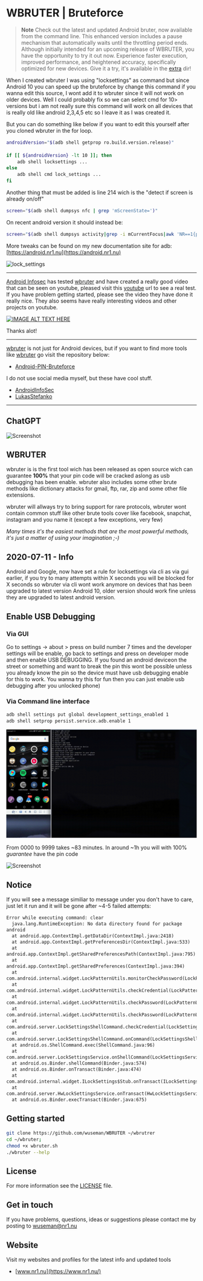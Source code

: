 # WBRUTER | Bruteforce

> **Note**
> Check out the latest and updated Android bruter, now available from the command line. This enhanced version includes a pause mechanism that automatically waits until the throttling period ends. Although initially intended for an upcoming release of WBRUTER, you have the opportunity to try it out now. Experience faster execution, improved performance, and heightened accuracy, specifically optimized for new devices. Give it a try, it's available in the [extra](https://github.com/wuseman/WBRUTER) dir!


When I created wbruter I was using "locksettings" as command but since Android 10 you can speed up the bruteforce by change this command if you wanna edit this source, I wont add it to wbruter since it will not work on older devices. Well I could probably fix so we can select cmd for 10> versions but  i am not really sure this command will work on all devices that is really old like android 2,3,4,5 etc so I leave it as I was created it. 

But you can do something like below if you want to edit this yourself after you cloned wbruter in the for loop.

```bash
androidVersion="$(adb shell getprop ro.build.version.release)"

if [[ ${androidVersion} -lt 10 ]]; then
    adb shell locksettings ...
else
    adb shell cmd lock_settings ...
fi
```

Another thing that must be added is line 214 wich is the "detect if screen is already on/off" 

```bash
screen="$(adb shell dumpsys nfc | grep 'mScreenState=')"
```

On recent android version it should instead be:

```bash
screen="$(adb shell dumpsys activity|grep -i mCurrentFocus|awk 'NR==1{print $3}'|cut -d'}' -f1)"
```

More tweaks can be found on my new documentation site for adb: [https://android.nr1.nu](https://android.nr1.nu)


![lock_settings](https://user-images.githubusercontent.com/26827453/222868132-2a56810c-14fd-479d-ba21-68f9520c4731.gif)

*** 

[Android Infosec](https://www.youtube.com/watch?v=x5Rt93jshC8) has tested [wbruter](https://github.com/wuseman/wbruter) and have created a really good video that can be seen on youtube, pleased visit this [youtube](https://www.youtube.com/watch?v=x5Rt93jshC8) url to see a real test. If you have problem getting started, please see the video they have done it really nice. They also seems have really interesting videos and other projects on youtube. 

[![IMAGE ALT TEXT HERE](https://i.imgur.com/zL1WSNv.png)](https://www.youtube.com/watch?v=x5Rt93jshC8)

Thanks alot!

*** 

[wbruter](https://github.com/wuseman/wbruter) is not just for Android devices, but if you want to find more tools like [wbruter](https://github.com/wuseman/wbruter) go visit the repository below:

* [Android-PIN-Bruteforce](https://github.com/urbanadventurer/Android-PIN-Bruteforce)

I do not use social media myself, but these have cool stuff.

* [AndroidInfoSec](https://www.facebook.com/AndroidInfoSec)
* [LukasStefanko](https://twitter.com/LukasStefanko)


*** 

## ChatGPT

![Screenshot](https://nr1.nu/archive/videos/wbruter_chatgpt.gif)

## WBRUTER

wbruter is is the first tool wich has been released as open source wich can guarantee **100%** that your pin code will be cracked aslong as usb debugging has been enable. wbruter also includes some other brute methods like dictionary attacks for gmail, ftp, rar, zip and some other file extensions. 

wbruter will allways try to bring support for rare protocols, wbruter wont contain common stuff like other brute tools cover like facebook, snapchat, instagram and you name it (except a few exceptions, very few)

_Many times it's the easiest methods that are the most powerful methods, it's just a matter of using your imagination ;-)_

## 2020-07-11 - Info

Android and Google, now have set a rule for locksettings via cli as via gui earlier, if you try to many attempts within X seconds you will be blocked for X seconds so wbruter via cli wont work anymore on devices that has been upgraded to latest version Android 10, older version should work fine unless they are upgraded to latest android version. 

## Enable USB Debugging

### Via GUI

Go to settings -> about > press on build number 7 times and the developer settings will be enable, go back to settings and press on developer mode and then enable USB DEBUGGING. If you found an android deviceon the street or something and want to break the pin this wont be possible unless you already know the pin so the device must have usb debugging enable for this to work. You wanna try this for fun then you can just enable usb debugging after you unlocked phone)

### Via Command line interface

```bash
adb shell settings put global development_settings_enabled 1
adb shell setprop persist.service.adb.enable 1
```
![Screenshot](https://raw.githubusercontent.com/1939149/wbruter/master/files/wbruter.gif)

From 0000 to 9999 takes ~83 minutes. In around ~1h you will with 100% _guarantee_ have the pin code

![Screenshot](https://nr1.nu/archive/wbruter/previews/wbruter-cli.gif)

## Notice

If you will see a message similiar to message under you don't have to care, just let it run and it will be gone after ~4-5 failed attempts: 

```
Error while executing command: clear
  java.lang.RuntimeException: No data directory found for package android
  at android.app.ContextImpl.getDataDir(ContextImpl.java:2418)
  at android.app.ContextImpl.getPreferencesDir(ContextImpl.java:533)
  at android.app.ContextImpl.getSharedPreferencesPath(ContextImpl.java:795)
  at android.app.ContextImpl.getSharedPreferences(ContextImpl.java:394)
  at com.android.internal.widget.LockPatternUtils.monitorCheckPassword(LockPatternUtils.java:1814)
  at com.android.internal.widget.LockPatternUtils.checkCredential(LockPatternUtils.java:398)
  at com.android.internal.widget.LockPatternUtils.checkPassword(LockPatternUtils.java:548)
  at com.android.internal.widget.LockPatternUtils.checkPassword(LockPatternUtils.java:509)
  at com.android.server.LockSettingsShellCommand.checkCredential(LockSettingsShellCommand.java:151)
  at com.android.server.LockSettingsShellCommand.onCommand(LockSettingsShellCommand.java:57)
  at android.os.ShellCommand.exec(ShellCommand.java:96)
  at com.android.server.LockSettingsService.onShellCommand(LockSettingsService.java:1945)
  at android.os.Binder.shellCommand(Binder.java:574)
  at android.os.Binder.onTransact(Binder.java:474)
  at com.android.internal.widget.ILockSettings$Stub.onTransact(ILockSettings.java:419)
  at com.android.server.HwLockSettingsService.onTransact(HwLockSettingsService.java:179)
  at android.os.Binder.execTransact(Binder.java:675)
```

## Getting started

```bash
git clone https://github.com/wuseman/WBRUTER ~/wbrutrer
cd ~/wbruter; 
chmod +x wbruter.sh
./wbruter --help
```
## License

For more information see the [LICENSE](license.md) file.

## Get in touch

If you have problems, questions, ideas or suggestions please contact me by posting to [wuseman@nr1.nu](mailto:wuseman@nr1.nu)

## Website

Visit my websites and profiles for the latest info and updated tools

* [www.nr1.nu](https://www.nr1.nu/)



